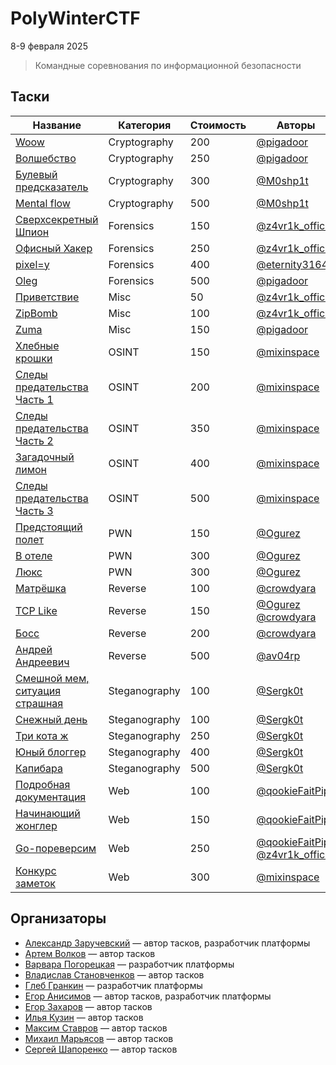 # PolyWinterCTF

8-9 февраля 2025

>Командные соревнования по информационной безопасности

## Таски
|Название|Категория|Стоимость|Авторы|
|---|---|---|---|
|[Woow](Cryptography)|Cryptography|200|[@pigadoor](https://t.me/pigadoor)|
|[Волшебство](Cryptography)|Cryptography|250|[@pigadoor](https://t.me/pigadoor)|
|[Булевый предсказатель](Cryptography)|Cryptography|300|[@M0shp1t](https://t.me/M0shp1t)|
|[Mental flow](Cryptography)|Cryptography|500|[@M0shp1t](https://t.me/M0shp1t)|
|[Сверхсекретный Шпион](Forensics/DeepIpSpy/WRITEUP.md)|Forensics|150|[@z4vr1k_official](https://t.me/z4vr1k_official)|
|[Офисный Хакер](Forensics/OfficeHacker/WRITEUP.md)|Forensics|250|[@z4vr1k_official](https://t.me/z4vr1k_official)|
|[pixel=y](Forensics)|Forensics|400|[@eternity3164](https://t.me/eternity3164)|
|[Oleg](Forensics)|Forensics|500|[@pigadoor](https://t.me/pigadoor)|
|[Приветствие](Misc)|Misc|50|[@z4vr1k_official](https://t.me/z4vr1k_official)|
|[ZipBomb](Misc/ZipBomb/WRITEUP.md)|Misc|100|[@z4vr1k_official](https://t.me/z4vr1k_official)|
|[Zuma](Misc)|Misc|150|[@pigadoor](https://t.me/pigadoor)|
|[Хлебные крошки](OSINT)|OSINT|150|[@mixinspace](https://t.me/MixInSpace)|
|[Следы предательства Часть 1](OSINT)|OSINT|200|[@mixinspace](https://t.me/MixInSpace)|
|[Следы предательства Часть 2](OSINT)|OSINT|350|[@mixinspace](https://t.me/MixInSpace)|
|[Загадочный лимон](OSINT)|OSINT|400|[@mixinspace](https://t.me/MixInSpace)|
|[Следы предательства Часть 3](OSINT)|OSINT|500|[@mixinspace](https://t.me/MixInSpace)|
|[Предстоящий полет](PWN)|PWN|150|[@Ogurez](https://t.me/Black_jonga)|
|[В отеле](PWN)|PWN|300|[@Ogurez](https://t.me/Black_jonga)|
|[Люкс](PWN)|PWN|300|[@Ogurez](https://t.me/Black_jonga)|
|[Матрёшка](Reverse)|Reverse|100|[@crowdyara](https://t.me/crowdyara)|
|[TCP Like](Reverse)|Reverse|150|[@Ogurez](https://t.me/Black_jonga) [@crowdyara](https://t.me/crowdyara)|
|[Босс](Reverse)|Reverse|200|[@crowdyara](https://t.me/crowdyara)|
|[Андрей Андреевич](Reverse)|Reverse|500|[@av04rp](https://t.me/uaaaart)|
|[Смешной мем, ситуация страшная](Steganography)|Steganography|100|[@Sergk0t](https://t.me/sergk0t)|
|[Снежный день](Steganography)|Steganography|100|[@Sergk0t](https://t.me/sergk0t)|
|[Три кота ж](Steganography)|Steganography|250|[@Sergk0t](https://t.me/sergk0t)|
|[Юный блоггер](Steganography)|Steganography|400|[@Sergk0t](https://t.me/sergk0t)|
|[Капибара](Steganography)|Steganography|500|[@Sergk0t](https://t.me/sergk0t)|
|[Подробная документация](Web/DetailedDocumentation/WRITEUP.md)|Web|100|[@qookieFaitPipi](https://t.me/myqookie)|
|[Начинающий жонглер](Web/BeginnerJuggler/WRITEUP.md)|Web|150|[@qookieFaitPipi](https://t.me/myqookie)|
|[Go-пореверсим](Web)|Web|250|[@qookieFaitPipi](https://t.me/myqookie) [@z4vr1k_official](https://t.me/z4vr1k_official)|
|[Конкурс заметок](Web)|Web|300|[@mixinspace](https://t.me/MixInSpace)|

## Организаторы

* [Александр Заручевский](https://t.me/z4vr1k_official) — автор тасков, разработчик платформы
* [Артем Волков](https://t.me/uaaaart) — автор тасков
* [Варвара Погорецкая](https://t.me/Bazzzber) — разработчик платформы
* [Владислав Становченков](https://t.me/eternity3164) — автор тасков
* [Глеб Гранкин](https://t.me/Black_jonga) — разработчик платформы
* [Егор Анисимов](https://t.me/myqookie) — автор тасков, разработчик платформы 
* [Егор Захаров](https://t.me/pigadoor) — автор тасков
* [Илья Кузин](https://t.me/crowdyara) — автор тасков
* [Максим Ставров](https://t.me/M0shp1t) — автор тасков
* [Михаил Марьясов](https://t.me/MixInSpace) — автор тасков
* [Сергей Шапоренко](https://t.me/sergk0t) — автор тасков
